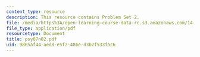 ```yaml
---
content_type: resource
description: This resource contains Problem Set 2.
file: /media/https%3A/open-learning-course-data-rc.s3.amazonaws.com/14-32-econometrics-spring-2007/9865af44aed8e5f2486ed3b2f533fac6_psy07n02.pdf
file_type: application/pdf
resourcetype: Document
title: psy07n02.pdf
uid: 9865af44-aed8-e5f2-486e-d3b2f533fac6
---
```


